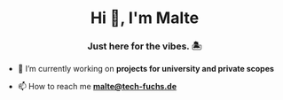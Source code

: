 <h1 align="center">Hi 👋, I'm Malte</h1>
<h3 align="center">Just here for the vibes. 🏝️</h3>

- 🔭 I’m currently working on **projects for university and private scopes**

- 📫 How to reach me **malte@tech-fuchs.de**
